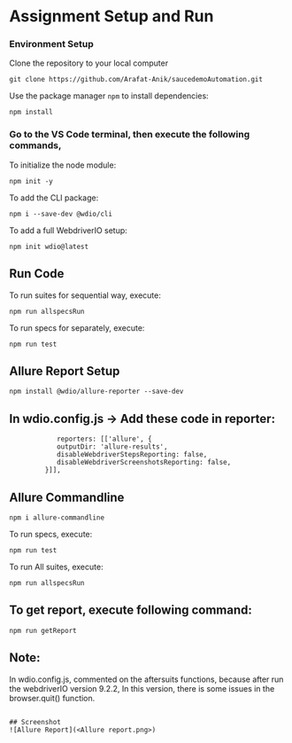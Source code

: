 
# Assignment Setup and Run
### Environment Setup
Clone the repository to your local computer
```
git clone https://github.com/Arafat-Anik/saucedemoAutomation.git
```
Use the package manager `npm` to install dependencies:
```
npm install
```

### Go to the VS Code terminal, then execute the following commands,
To initialize the node module: 
```
npm init -y
```
To add the CLI package: 
```
npm i --save-dev @wdio/cli
```
To add a full WebdriverIO setup:
```
npm init wdio@latest
```
## Run Code
To run suites for sequential way, execute: 
```
npm run allspecsRun
```
To run specs for separately, execute: 
```
npm run test
```
## Allure Report Setup
```
npm install @wdio/allure-reporter --save-dev
```
## In wdio.config.js -> Add these code in reporter:
```
            reporters: [['allure', {
            outputDir: 'allure-results',
            disableWebdriverStepsReporting: false,
            disableWebdriverScreenshotsReporting: false,
         }]],
```
## Allure Commandline
```
npm i allure-commandline
```
To run specs, execute: 
```
npm run test
```
To run All suites, execute: 
```
npm run allspecsRun
```
## To get report, execute following command: 
```
npm run getReport
```
## Note: 
In wdio.config.js, commented on the aftersuits functions, because after run the webdriverIO version 9.2.2, In this version, there is some issues in the browser.quit() function.
```

## Screenshot
![Allure Report](<Allure report.png>)